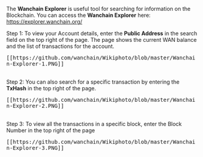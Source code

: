 The **Wanchain Explorer** is useful tool for searching for information on the Blockchain. You can access the **Wanchain Explorer** here: https://explorer.wanchain.org/

Step 1: To view your Account details, enter the **Public Address** in the search field on the top right of the page. The page shows the current WAN balance and the list of transactions for the account.

<kbd>
[[https://github.com/wanchain/Wikiphoto/blob/master/Wanchain-Explorer-1.PNG]]
</kbd>

<br>
<br>
 
Step 2: You can also search for a specific transaction by entering the **TxHash** in the top right of the page. 

<kbd>
[[https://github.com/wanchain/Wikiphoto/blob/master/Wanchain-Explorer-2.PNG]]
</kbd>

<br>
<br>

Step 3: To view all the transactions in a specific block, enter the Block Number in the top right of the page

<kbd>
[[https://github.com/wanchain/Wikiphoto/blob/master/Wanchain-Explorer-3.PNG]]
</kbd>

<br>
<br>
